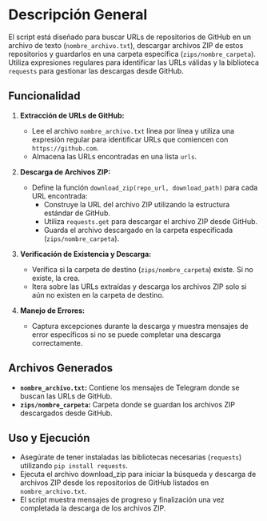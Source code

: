 # Descripción General

El script está diseñado para buscar URLs de repositorios de GitHub en un archivo de texto (`nombre_archivo.txt`), descargar archivos ZIP de estos repositorios y guardarlos en una carpeta específica (`zips/nombre_carpeta`). Utiliza expresiones regulares para identificar las URLs válidas y la biblioteca `requests` para gestionar las descargas desde GitHub.

## Funcionalidad

1. **Extracción de URLs de GitHub:**
   - Lee el archivo `nombre_archivo.txt` línea por línea y utiliza una expresión regular para identificar URLs que comiencen con `https://github.com`.
   - Almacena las URLs encontradas en una lista `urls`.

2. **Descarga de Archivos ZIP:**
   - Define la función `download_zip(repo_url, download_path)` para cada URL encontrada:
     - Construye la URL del archivo ZIP utilizando la estructura estándar de GitHub.
     - Utiliza `requests.get` para descargar el archivo ZIP desde GitHub.
     - Guarda el archivo descargado en la carpeta especificada (`zips/nombre_carpeta`).

3. **Verificación de Existencia y Descarga:**
   - Verifica si la carpeta de destino (`zips/nombre_carpeta`) existe. Si no existe, la crea.
   - Itera sobre las URLs extraídas y descarga los archivos ZIP solo si aún no existen en la carpeta de destino.

4. **Manejo de Errores:**
   - Captura excepciones durante la descarga y muestra mensajes de error específicos si no se puede completar una descarga correctamente.

## Archivos Generados

- **`nombre_archivo.txt`:** Contiene los mensajes de Telegram donde se buscan las URLs de GitHub.
- **`zips/nombre_carpeta`:** Carpeta donde se guardan los archivos ZIP descargados desde GitHub.

## Uso y Ejecución

- Asegúrate de tener instaladas las bibliotecas necesarias (`requests`) utilizando `pip install requests`.
- Ejecuta el archivo download_zip para iniciar la búsqueda y descarga de archivos ZIP desde los repositorios de GitHub listados en `nombre_archivo.txt`.
- El script muestra mensajes de progreso y finalización una vez completada la descarga de los archivos ZIP.
